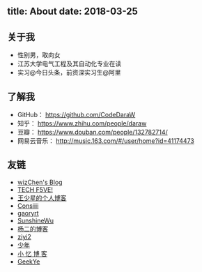 title: About
date: 2018-03-25
---
## 关于我
- 性别男，取向女
- 江苏大学电气工程及其自动化专业在读
- 实习@今日头条，前资深实习生@阿里

## 了解我
- GitHub： https://github.com/CodeDaraW
- 知乎： https://www.zhihu.com/people/daraw
- 豆瓣： https://www.douban.com/people/132782714/
- 网易云音乐： http://music.163.com/#/user/home?id=41174473

## 友链
* [wizChen's Blog](http://blog.wizchen.com/)
* [TECH F5VE!](http://www.techf5ve.com/)
* [王少星的个人博客](http://wsxyeah.github.io/)
* [Consiiii](http://consiiii.me/)
* [gaoryrt](http://gaoryrt.com/)
* [SunshineWu](http://sunshinewu.github.io/)
* [杨二的博客](http://zerosoul.github.io/)
* [ziyi2](http://www.ziyi2.cn/)
* [少年](https://vshaonian.github.io/)
* [小 忆 博 客](https://blog.domeyi.com)
* [GeekYe](http://drye.top/)